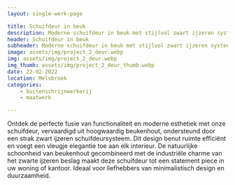 ```yaml
---
layout: single-werk-page

title: Schuifdeur in beuk
description: Moderne schuifdeur in beuk met stijlvol zwart ijzeren systeem. Bespaart ruimte met een elegante, minimalistische uitstraling.
header: Schuifdeur in beuk
subheader: Moderne schuifdeur in beuk met stijlvol zwart ijzeren systeem.
image: assets/img/project_2_deur.webp
img: assets/img/project_2_deur.webp
img_thumb: assets/img/project_2_deur_thumb.webp
date: 22-02-2022
location: Melsbroek
categories: 
    - buitenschrijnwerkerij
    - maatwerk

---
```


Ontdek de perfecte fusie van functionaliteit en moderne esthetiek met onze schuifdeur, vervaardigd uit hoogwaardig beukenhout, ondersteund door een strak zwart ijzeren schuifdeursysteem. Dit design benut ruimte efficiënt en voegt een vleugje elegantie toe aan elk interieur. De natuurlijke schoonheid van beukenhout gecombineerd met de industriële charme van het zwarte ijzeren beslag maakt deze schuifdeur tot een statement piece in uw woning of kantoor. Ideaal voor liefhebbers van minimalistisch design en duurzaamheid.